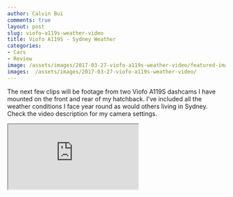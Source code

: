 ```yaml
---
author: Calvin Bui
comments: true
layout: post
slug: viofo-a119s-weather-video
title: Viofo A119S - Sydney Weather
categories:
- Cars
- Review
image: /assets/images/2017-03-27-viofo-a119s-weather-video/featured-image.jpg
images:  /assets/images/2017-03-27-viofo-a119s-weather-video/
---
```


The next few clips will be footage from two Viofo A119S dashcams I have mounted on the front and rear of my hatchback. I've included all the weather conditions I face year round as would others living in Sydney. Check the video description for my camera settings.

<!-- more -->

<div class="iframe iframe-16x9"><iframe src="https://www.youtube.com/embed/vXF1ac_rL2Q" allowfullscreen></iframe></div>
